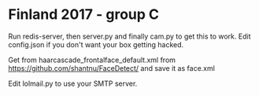 Finland 2017 - group C
======================

Run redis-server, then server.py and finally cam.py to get this to work.
Edit config.json if you don't want your box getting hacked.

Get from haarcascade_frontalface_default.xml from https://github.com/shantnu/FaceDetect/
and save it as face.xml

Edit lolmail.py to use your SMTP server.
